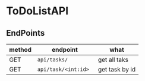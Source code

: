 # ToDoListAPI

## EndPoints

| method | endpoint | what|
|--------|----------|-----|
| GET    | `api/tasks/ ` | get all taks|
| GET    | `api/task/<int:id> ` | get task by id|
